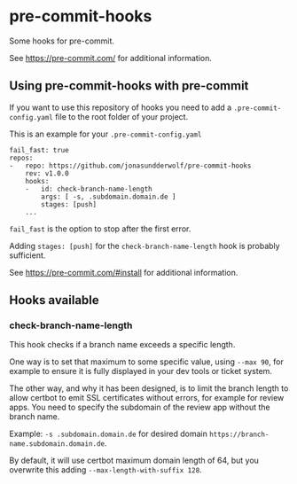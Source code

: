 # pre-commit-hooks

Some hooks for pre-commit.

See https://pre-commit.com/ for additional information.

## Using pre-commit-hooks with pre-commit

If you want to use this repository of hooks you need to add a `.pre-commit-config.yaml`
file to the root folder of your project.

This is an example for your `.pre-commit-config.yaml`
```
fail_fast: true
repos:
-   repo: https://github.com/jonasundderwolf/pre-commit-hooks
    rev: v1.0.0
    hooks:
    -   id: check-branch-name-length
        args: [ -s, .subdomain.domain.de ]
        stages: [push]
    ...
```

`fail_fast` is the option to stop after the first error.

Adding `stages: [push]` for the `check-branch-name-length` hook is probably sufficient.

See https://pre-commit.com/#install for additional information.

## Hooks available

### check-branch-name-length

This hook checks if a branch name exceeds a specific length. 

One way is to set that maximum to some specific value, using `--max 90`, for example to
ensure it is fully displayed in your dev tools or ticket system.

The other way, and why it has been designed, is to limit the branch length to allow 
certbot to emit SSL certificates without errors, for example for review apps. 
You need to specify the subdomain of the review app without the branch name.

Example: `-s .subdomain.domain.de` for desired domain `https://branch-name.subdomain.domain.de`.

By default, it will use certbot maximum domain length of 64, but you overwrite this adding
`--max-length-with-suffix 128`.
